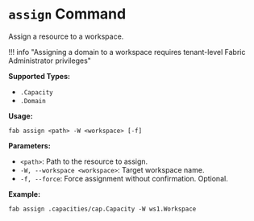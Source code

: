 # `assign` Command

Assign a resource to a workspace.

!!! info "Assigning a domain to a workspace requires tenant-level Fabric Administrator privileges"

**Supported Types:**

- `.Capacity`
- `.Domain`


**Usage:**

```
fab assign <path> -W <workspace> [-f]
```

**Parameters:**

- `<path>`: Path to the resource to assign.
- `-W, --workspace <workspace>`: Target workspace name.
- `-f, --force`: Force assignment without confirmation. Optional.

**Example:**

```
fab assign .capacities/cap.Capacity -W ws1.Workspace
```


